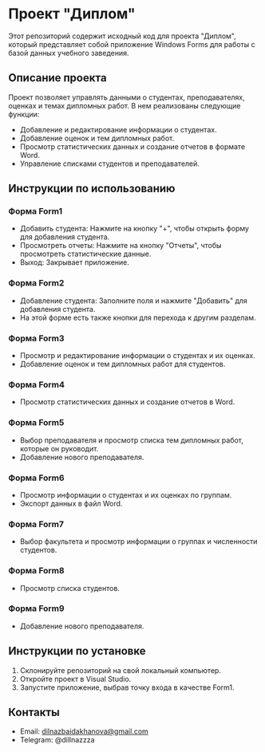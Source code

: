 # Проект "Диплом"

Этот репозиторий содержит исходный код для проекта "Диплом", который представляет собой приложение Windows Forms для работы с базой данных учебного заведения.

## Описание проекта

Проект позволяет управлять данными о студентах, преподавателях, оценках и темах дипломных работ. В нем реализованы следующие функции:

- Добавление и редактирование информации о студентах.
- Добавление оценок и тем дипломных работ.
- Просмотр статистических данных и создание отчетов в формате Word.
- Управление списками студентов и преподавателей.

## Инструкции по использованию

### Форма Form1
- Добавить студента: Нажмите на кнопку "+", чтобы открыть форму для добавления студента.
- Просмотреть отчеты: Нажмите на кнопку "Отчеты", чтобы просмотреть статистические данные.
- Выход: Закрывает приложение.

### Форма Form2
- Добавление студента: Заполните поля и нажмите "Добавить" для добавления студента.
- На этой форме есть также кнопки для перехода к другим разделам.

### Форма Form3
- Просмотр и редактирование информации о студентах и их оценках.
- Добавление оценок и тем дипломных работ для студентов.

### Форма Form4
- Просмотр статистических данных и создание отчетов в Word.

### Форма Form5
- Выбор преподавателя и просмотр списка тем дипломных работ, которые он руководит.
- Добавление нового преподавателя.

### Форма Form6
- Просмотр информации о студентах и их оценках по группам.
- Экспорт данных в файл Word.

### Форма Form7
- Выбор факультета и просмотр информации о группах и численности студентов.

### Форма Form8
- Просмотр списка студентов.

### Форма Form9
- Добавление нового преподавателя.

## Инструкции по установке

1. Склонируйте репозиторий на свой локальный компьютер.
2. Откройте проект в Visual Studio.
3. Запустите приложение, выбрав точку входа в качестве Form1.

## Контакты

- Email: dilnazbaidakhanova@gmail.com
- Telegram: @dillnazzza
